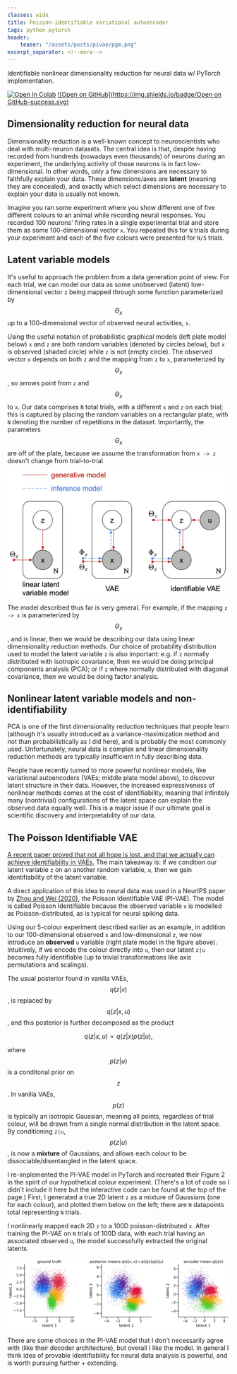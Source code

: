 ```yaml
---
classes: wide
title: Poisson-identifiable variational autoencoder
tags: python pytorch
header:
    teaser: "/assets/posts/pivae/pgm.png"
excerpt_separator: <!--more-->
---
```

Identifiable nonlinear dimensionality reduction for neural data w/ PyTorch implementation.
<!--more-->

[![Open In Colab](https://colab.research.google.com/assets/colab-badge.svg)](https://colab.research.google.com/github/lyndond/lyndond.github.io/blob/master/code/2021-11-25-pivae.ipynb)
[![Open on GitHub](https://img.shields.io/badge/Open on GitHub-success.svg)](https://github.com/lyndond/lyndond.github.io/blob/master/code/2021-11-25-pivae.ipynb)

## Dimensionality reduction for neural data

Dimensionality reduction is a well-known concept to neuroscientists who deal with multi-neuron datasets.
The central idea is that, despite having recorded from hundreds (nowadays even thousands) of neurons during an experiment, the underlying activity of those neurons is in fact low-dimensional.
In other words, only a few dimensions are necessary to faithfully explain your data.
These dimensions/axes are **latent** (meaning they are concealed), and exactly which select dimensions are necessary to explain your data is usually not known.

Imagine you ran some experiment where you show different one of five different colours to an animal while recording neural responses.
You recorded 100 neurons' firing rates in a single experimental trial and store them as some 100-dimensional vector `x`.
You repeated this for `N` trials during your experiment and each of the five colours were presented for `N/5` trials.

## Latent variable models

It's useful to approach the problem from a data generation point of view.
For each trial, we can model our data as some unobserved (latent) low-dimensional vector `z` being mapped through some function parameterized by $$\Theta_x$$ up to a 100-dimensional vector of observed neural activities, `x`.

Using the useful notation of probabilistic graphical models (left plate model below) `x` and `z` are both random variables (denoted by circles below), but `x` is observed (shaded circle) while `z` is not (empty circle).
The observed vector `x` depends on both `z` and the mapping from `z` to `x`, parameterized by $$\Theta_x$$, so arrows point from `z` and $$\Theta_x$$ to `x`.
Our data comprises `N` total trials, with a different `x` and `z` on each trial; this is captured by placing the random variables on a rectangular plate, with `N` denoting the number of repetitions in the dataset.
Importantly, the parameters $$\Theta_x$$ are off of the plate, because we assume the transformation from `x -> z` doesn't change from trial-to-trial.

![probabilistic graphical models](/assets/posts/pivae/pgm.png)

The model described thus far is very general.
For example, if the mapping `z -> x` is parameterized by $$\Theta_x$$, and is linear, then we would be describing our data using linear dimensionality reduction methods.
Our choice of probability distribution used to model the latent variable `z` is also important: e.g. if `z` normally distributed with isotropic covariance, then we would be doing principal components analysis (PCA); or if `z` where normally distributed with diagonal covariance, then we would be doing factor analysis.

## Nonlinear latent variable models and non-identifiability

PCA is one of the first dimensionality reduction techniques that people learn (although it's usually introduced as a variance-maximization method and not than probabilistically as I did here), and is probably the most commonly used.
Unfortunately, neural data is complex and linear dimensionality reduction methods are typically insufficient in fully describing data.

People have recently turned to more powerful nonlinear models, like variational autoencoders (VAEs; middle plate model above), to discover latent structure in their data.
However, the increased expressiveness of nonlinear methods comes at the cost of identifiability, meaning that infinitely many (nontrivial) configurations of the latent space can explain the observed data equally well.
This is a major issue if our ultimate goal is scientific discovery and interpretability of our data.

## The Poisson Identifiable VAE

[A recent paper proved that not all hope is lost, and that we actually can achieve identifiability in VAEs.](https://arxiv.org/abs/1907.04809) The main takeaway is: if we condition our latent variable `z` on an another random variable, `u`, then we gain identifiability of the latent variable.

A direct application of this idea to neural data was used in a NeurIPS paper by [Zhou and Wei (2020)](https://arxiv.org/abs/2011.04798), the Poisson Identifiable VAE (PI-VAE).
The model is called Poisson Identifiable because the observed variable `x` is modelled as Poisson-distributed, as is typical for neural spiking data.

Using our 5-colour experiment described earlier as an example, in addition to our 100-dimensional observed `x` and low-dimensional `z`, we now introduce an **observed** `u` variable (right plate model in the figure above).
Intuitively, if we encode the colour directly into ``u``, then our latent `z|u` becomes fully identifiable (up to trivial transformations like axis permutations and scalings).

<!-- The posterior found in vanilla VAEs, $$q(z|x)$$, is replaced by $$q(z|x,u)$$, and this posterior is further decomposed as the product -->
The usual posterior found in vanilla VAEs, $$q(z|x)$$, is replaced by $$q(z|x,u)$$, and this posterior is further decomposed as the product

$$q(z|x,u) \propto q(z|x)p(z|u),$$

where $$p(z|u)$$ is a conditonal prior on $$z$$.
In vanilla VAEs, $$p(z)$$ is typically an isotropic Gaussian, meaning all points, regardless of trial colour, will be drawn from a single normal distribution in the latent space.
By conditioning ``z|u``, $$p(z|u)$$, is now a **mixture** of Gaussians, and allows each colour to be dissociable/disentangled in the latent space.

I re-implemented the PI-VAE model in PyTorch and recreated their Figure 2 in the spirit of our hypothetical colour experiment.
(There's a lot of code so I didn't include it here but the interactive code can be found at the top of the page.)
First, I generated a true 2D latent `z` as a mixture of Gaussians (one for each colour), and plotted them below on the left; there are `N` datapoints total representing `N` trials.

I nonlinearly mapped each 2D `z` to a 100D poisson-distributed `x`.
After training the PI-VAE on `N` trials of 100D data, with each trial having an associated observed `u`, the model successfully extracted the original latents.

![latent](/assets/posts/pivae/z.png)

There are some choices in the PI-VAE model that I don't necessarily agree with (like their decoder architecture), but overall I like the model.
In general I think idea of provable identifiability for neural data analysis is powerful, and is worth pursuing further + extending.
